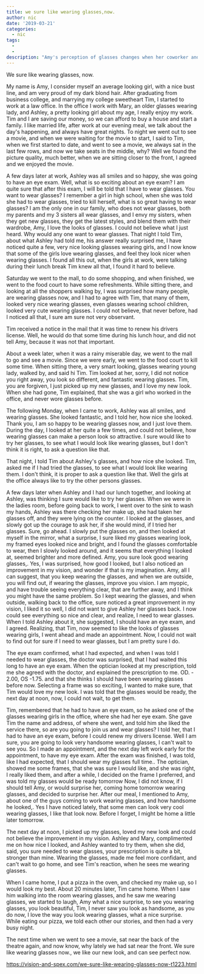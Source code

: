 ```yaml
---
title: we sure like wearing glasses,now.
author: nic
date: '2019-03-21'
categories:
  - nic
tags:
  - 
  - 
description: "Amy's perception of glasses changes when her coworker and husband reveal their newfound love for wearing them."
---
```

We sure like wearing glasses, now.


My name is Amy, I consider myself an average looking girl, with a nice bust line, and am very proud of my dark blond hair.
After graduating from business college, and marrying my college sweetheart Tim, I started to work at a law office.
In the office I work with Mary, an older glasses wearing lady, and Ashley, a pretty looking girl about my age, I really enjoy my work.
Tim and I are saving our money, so we can afford to buy a house and start a family.
I like married life, after work at our evening meal, we talk about the day's happening, and always have great nights.
To night we went out to see a movie, and when we were waiting for the movie to start, I said to Tim, when we first started to date, and went to see a movie, we always sat in the last few rows, and now we take seats in the middle, why?
Well we found the picture quality, much better, when we are sitting closer to the front, I agreed and
we enjoyed the movie.


A few days later at work, Ashley was all smiles and so happy, she was going to have an eye exam.
Well, what is so exciting about an eye exam?
I am quite sure that after this exam, I will be told that I have to wear glasses.
You want to wear glasses? I remember a girl in high school, when she was told she had to wear glasses, tried to kill herself, what is so great having to wear glasses?
I am the only one in our family, who does not wear glasses, both my parents and my 3 sisters all wear glasses, and I envy my sisters, when they get new glasses, they get the latest styles, and blend them with their wardrobe, Amy, I love the looks of glasses.
I could not believe what I just heard.
Why would any one want to wear glasses.
That night I told Tim, about what Ashley had told me, his answer really surprised me, I have noticed quite a few, very nice looking glasses wearing girls, and I now know that some of the girls love wearing glasses, and feel they look nicer when wearing glasses.
I found all this out, when the girls at work, were talking during their lunch break
Tim knew all that, I found it hard to believe.


Saturday we went to the mall, to do some shopping, and when finished, we went to the food court to have some refreshments. 
While sitting there, and looking at all the shoppers walking by, I was surprised how many people, are wearing glasses now, and I had to agree with Tim, that many of them, looked very nice wearing glasses,
even glasses wearing school children, looked very cute wearing glasses.
I could not believe, that never before, had I noticed all that, I sure am sure not very observant.


Tim received a notice in the mail that it was time to renew his drivers license.
Well, he would do that some time during his lunch hour, and did not tell Amy, because it was not that important.


About a week later, when it was a rainy miserable day, we went to the mall to go and see a movie.
Since we were early, we went to the food court to kill some time.
When sitting there, a very smart looking, glasses wearing young lady, walked by, and said hi Tim.
Tim looked at her, sorry, I did not notice you right away, you look so different, and fantastic wearing glasses.
Tim, you are forgiven, I just picked up my new glasses, and I love my new look. 
When she had gone, Tim explained, that she was a girl who worked in the office, and never wore glasses before. 


The following Monday, when I came to work, Ashley was all smiles, and wearing glasses.
She looked fantastic, and I told her, how nice she looked.
Thank you, I am so happy to be wearing glasses now, and I just love them.
During the day, I looked at her quite a few times, and could not believe, how wearing glasses can make a person look so attractive.
I sure would like to try her glasses, to see what I would look like wearing glasses, but I don't think it is right, to ask a question like that.


That night, I told Tim about Ashley's glasses, and how nice she looked.
Tim, asked me if I had tried the glasses, to see what I would look like wearing them.
I don't think, it is proper to ask a question like that.
Well the girls at the office always like to try the other persons glasses.


A few days later when Ashley and I had our lunch together, and looking at Ashley, was thinking I sure would like to try her glasses.
When we were in the ladies room, before going back to work, I went over to the sink to wash my hands, Ashley was there checking her make up, she had taken her glasses off, and they were lying on the counter.
I looked at the glasses, and slowly got up the courage to ask her, if she would mind, if I tried her glasses.
Sure, go ahead.
I slowly put the glasses on, and then looked at myself in the mirror, what a surprise, I sure liked my glasses wearing look, my framed eyes looked nice and bright, and I found the glasses comfortable to wear, then I slowly looked around, and it seems that everything I looked at, seemed brighter and more defined.
Amy, you sure look good wearing glasses,.
Yes, I was surprised, how good I looked, but I also noticed an improvement in my vision, and wonder if that is my imagination.
Amy, all I can suggest, that you keep wearing the glasses, and when we are outside, you will find out, if wearing the glasses, improve you vision.
I am myopic, and have trouble seeing everything clear, that are further away, and I think you might have the same problem.
So I kept wearing the glasses, and when outside, walking back to the office, sure noticed a great improvement in my vision, I liked it so well, I did not want to give Ashley her glasses back. 
I now could see everything so nice and clear, and realize, I need to wear glasses.
When I told Ashley about it, she suggested, I should have an eye exam, and I agreed.
Realizing, that Tim, now seemed to like the looks of glasses wearing girls, I went ahead and made an appointment.
Now, I could not wait to find out for sure if I need to wear glasses, but I am pretty sure I do. 


The eye exam confirmed, what I had expected, and when I was told I needed to wear glasses, the doctor was surprised, that I had waited this long to have an eye exam.
When the optician looked at my prescription, told me she agreed with the doctor, and explained the prescription to me. OD. - 2.00, OS -1.75. and that she thinks I should have been wearing glasses before now.
Selecting a frame was so exciting, I wanted to make sure, that Tim would love my new look.
I was told that the glasses would be ready, the next day at noon, now, I could not wait, to get them.


Tim, remembered that he had to have an eye exam, so he asked one of the glasses wearing girls in the office, where she had her eye exam. 
She gave Tim the name and address, of where she went, and told him she liked the service there, so are you going to join us and wear glasses? 
I told her, that I had to have an eye exam, before I could renew my drivers license.
Well I am sure, you are going to look very handsome wearing glasses, I can't wait to see you.
So I made an appointment, and the next day left work early for the appointment, to have my eye exam.
After the exam was finished, I was told, like I had expected, that I should wear my glasses full time..
The optician, showed me some frames, that she was sure I would like, and she was right, I really liked them, and after a while, I decided on the frame I preferred, and was told my glasses would be ready tomorrow 
Now, I did not know, if I should tell Amy, or would surprise her, coming home tomorrow wearing glasses, and decided to surprise her.
After our meal, I mentioned to Amy, about one of the guys coming to work wearing glasses, and how handsome he looked,.
Yes I have noticed lately, that some men can look very cool wearing glasses, I like that look now.
Before I forget, I might be home a little later tomorrow.


The next day at noon, I picked up my glasses, loved my new look and could not believe the improvement in my vision.
Ashley and Mary, complimented me on how nice I looked, and Ashley wanted to try them, when she did, said, you sure needed to wear glasses, your prescription is quite a bit, stronger than mine.
Wearing the glasses, made me feel more confidant, and can't wait to go home, and see Tim's reaction, when he sees me wearing glasses.


When I came home, I put a pizza in the oven, and checked my make up, so I would look my best.
About 20 minutes later, Tim came home.
When I saw him walking into the room wearing glasses, and he saw me wearing glasses, we started to laugh, Amy what a nice surprise, to see you wearing glasses, you look beautiful, 
Tim, I never saw you look as handsome, as you do now, I love the way you look wearing glasses,
what a nice surprise.
While eating our pizza, we told each other our stories, and then had a very busy night.


The next time when we went to see a movie, sat near the back of the theatre again, and now know,
why lately we had sat near the front.
We sure like wearing glasses now., we like our new look, and can see perfect now.

https://vision-and-spex.com/we-sure-like-wearing-glasses-now-t1223.html
